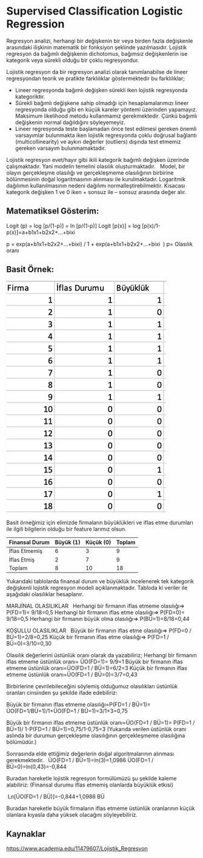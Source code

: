 # Supervised Classification Logistic Regression

Regresyon analizi, herhangi bir değişkenin bir veya birden fazla değişkenle arasındaki ilişkinin matematik bir fonksiyon şeklinde yazılmasıdır.
Lojistik regresyon da bağımlı değişkenin dichotomus, bağımsız değişkenlerin ise kategorik veya sürekli olduğu bir çoklu regresyondur.

Lojistik regresyon da bir regresyon analizi olarak tanımlanabilse de lineer regresyondan teorik ve pratikte farklılıklar göstermektedir bu farklılıklar;


- Lineer regresyonda bağımlı değişken sürekli iken lojistik regresyonda kategoriktir.
 
- Sürekli bağımlı değişkene sahip olmadığı için hesaplamalarımızı lineer regresyonda olduğu gibi en küçük kareler yöntemi üzerinden yapamayız. Maksimum likelihood metodu kullanmamız gerekmektedir. Çünkü bağımlı değişkenin normal dağıldığını söyleyemeyiz.
 
- Lineer regresyonda teste başlamadan önce test edilmesi gereken önemli varsayımlar bulunmakta iken lojistik regresyonda çoklu doğrusal bağlantı (multicollinearity) ve aykırı değerler (outliers) dışında test etmemiz gereken varsayım bulunmamaktadır.

Lojistik regresyon evet/hayır gibi ikili kategorik bağımlı değişken üzerinde çalışmaktadır. Yani modelin temelini olasılık oluşturmaktadır.
 
Model, bir olayın gerçekleşme olasılığı ve gerçekleşmeme olasılığının birbirine bölünmesinin doğal logaritmasının alınması ile kurulmaktadır. Logaritmik dağılımın kullanılmasının nedeni dağılımı normalleştirebilmektir.
Kısacası kategorik değişken 1 ve 0 iken + sonsuz ile – sonsuz arasında değer alır.

## Matematiksel Gösterim:

Logit (p) = log [p/(1-p)] = ln [p/(1-p)]
Logit [p(x)] = log [p(x)/1-p(x)]=a+b1x1+b2x2+...+bixi

p = exp(a+b1x1+b2x2+...+bixi) / 1 + exp(a+b1x1+b2x2+...+bixi  )
p= Olasılık oranı

## Basit Örnek:

![](../images/logistic1.png)

Basit örneğimiz için elimizde firmaların büyüklükleri ve iflas etme durumları ile ilgili bilgilerin olduğu bir feature larımız olsun.

|Finansal Durum|Büyük (1)|Küçük (0)| Toplam|
|--------------|---------|---------|-------|
|İflas Etmemiş|6|3|9|
|İflas Etmiş|2|7|9|
|Toplam|8|10|18|

Yukarıdaki tablolarda finansal durum ve büyüklük incelenerek tek kategorik değişkenli lojistik regresyon modeli açıklanmaktadır. Tabloda ki veriler ile aşağıdaki
olasılıklar hesaplanır.

MARJİNAL OLASILIKLAR
 
Herhangi bir firmanın iflas etmeme olasılığı=> P(FD=1)= 9/18=0,5
Herhangi bir firmanın iflas etme olasılığı=> P(FD=0)= 9/18=0,5
Herhangi bir firmanın büyük olma olasılığı=> P(BÜ=1)=8/18=0,44

KOŞULLU OLASILIKLAR
 
Büyük bir firmanın iflas etme olasılığı=> P(FD=0 / BÜ=1)=2/8=0,25
Küçük bir firmanın iflas etme olasılığı=> P(FD=1 / BÜ=0)=3/10=0,30

Olasılık değerlerini üstünlük oranı olarak da yazabiliriz; 
Herhangi bir firmanın iflas etmeme üstünlük oranı= ÜO(FD=1)= 9/9=1
Büyük bir firmanın iflas etmeme üstünlük oranı=ÜO(FD=1 / BÜ=1)=6/2=3
Küçük bir firmanın iflas etmeme üstünlük oranı=ÜO(FD=1 / BÜ=0)=3/7=0,43

Birbirlerine çevrilebileceğini söylemiş olduğumuz olasılıkları üstünlük oranları cinsinden şu şekilde ifade edebiliriz:

Büyük bir firmanın iflas etmeme olasılığı=P(FD=1 / BÜ=1)= ÜO(FD=1/BÜ=1)/1+ÜO(FD=1 / BÜ=1)=3/1+3=0,75

Büyük bir firmanın iflas etmeme üstünlük oranı=ÜO(FD=1 / BÜ=1)=
P(FD=1 / BÜ=1)/ 1-P(FD=1 / BÜ=1)=0,75/1-0,75=3
(Yukarıda verilen üstünlük oranı aslında bir durumun gerçekleşme olasılığının gerçekleşmeme olasılığına bölümüdür.)

Sonrasında elde ettiğimiz değerlerin doğal algoritmalarının alınması gerekmektedir.
 
ÜO(FD=1 / BÜ=1)=ln(3)=1,0986
ÜO(FD=1 / BÜ=0)=ln(0,43)=-0,844

Buradan hareketle lojistik regresyon formülümüzü şu şekilde kaleme alabiliriz:
(Finansal durumu iflas etmemiş olanlarda büyüklük etkisi)

 Ln[ÜO(FD=1 / BÜ)]=-0,844+1,0986 BÜ

Buradan hareketle büyük firmaların iflas etmeme üstünlük oranlarının küçük olanlara kıyasla daha yüksek olacağını söyleyebiliriz.

## Kaynaklar

https://www.academia.edu/11479607/Lojistik_Regresyon
